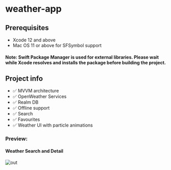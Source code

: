 # weather-app

## Prerequisites
- Xcode 12 and above
- Mac OS 11 or above for SFSymbol support

#### Note: Swift Package Manager is used for external libraries. Please wait while Xcode resolves and installs the package before building the project.

## Project info
- ✅ MVVM architecture     
- ✅ OpenWeather Services 
- ✅ Realm DB              
- ✅ Offline support       
- ✅ Search       
- ✅ Favourites            
- ✅ Weather UI with particle animations


### Preview:

#### Weather Search and Detail

![out](https://user-images.githubusercontent.com/24877003/112766897-7a9f7580-9031-11eb-8f3d-4533f10fb465.gif)

